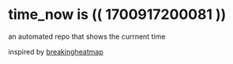 # time_now is (( 1700917200081 ))

an automated repo that shows the currnent time

inspired by [breakingheatmap](https://github.com/breakingheatmap/breakingheatmap)